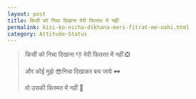 ```yaml
---
layout: post
title: किसी को निचा दिखाना मेरी फितरत में नहीं
permalink: kisi-ko-nicha-dikhana-meri-fitrat-me-nahi.html
category: Attitude-Status
---
```

> किसी को निचा दिखाना 👎 मेरी फितरत में नहीं ❎
> 
> और कोई मुझे 😎निचा दिखाकर बच जाये 🕶
> 
> वो उसकी किस्मत में नहीं 💪
